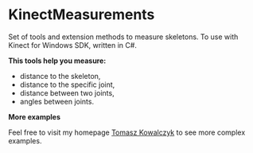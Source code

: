 KinectMeasurements
==================

Set of tools and extension methods to measure skeletons. To use with Kinect for Windows SDK, written in C#.

**This tools help you measure:**

- distance to the skeleton,
- distance to the specific joint,
- distance between two joints,
- angles between joints.

**More examples**

Feel free to visit my homepage [Tomasz Kowalczyk](http://tomek.kownet.info/ "Tomasz Kowalczyk") to see more complex examples.